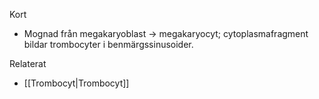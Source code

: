 Kort
- Mognad från megakaryoblast → megakaryocyt; cytoplasmafragment bildar trombocyter i benmärgssinusoider.

Relaterat
- [[Trombocyt|Trombocyt]]
